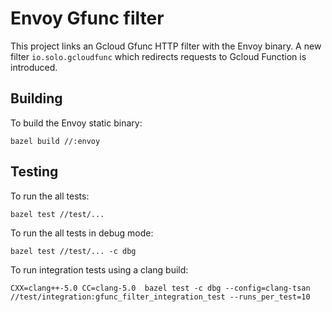 # Envoy Gfunc filter

This project links an Gcloud Gfunc HTTP filter with the Envoy binary.
A new filter `io.solo.gcloudfunc` which redirects requests to Gcloud Function is introduced.

## Building

To build the Envoy static binary:

`bazel build //:envoy`

## Testing

To run the all tests:

`bazel test //test/...`

To run the all tests in debug mode:

`bazel test //test/... -c dbg`

To run integration tests using a clang build:

`CXX=clang++-5.0 CC=clang-5.0  bazel test -c dbg --config=clang-tsan //test/integration:gfunc_filter_integration_test --runs_per_test=10`
